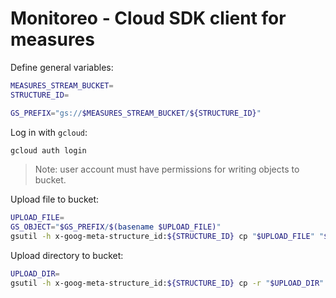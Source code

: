 # Monitoreo - Cloud SDK client for measures

Define general variables:
```bash
MEASURES_STREAM_BUCKET=
STRUCTURE_ID=

GS_PREFIX="gs://$MEASURES_STREAM_BUCKET/${STRUCTURE_ID}"
```

Log in with `gcloud`: 
```bash
gcloud auth login
```
> Note: user account must have permissions for writing objects to bucket.

Upload file to bucket:
```bash
UPLOAD_FILE=
GS_OBJECT="$GS_PREFIX/$(basename $UPLOAD_FILE)"
gsutil -h x-goog-meta-structure_id:${STRUCTURE_ID} cp "$UPLOAD_FILE" "$GS_OBJECT"
```

Upload directory to bucket:
```bash
UPLOAD_DIR=
gsutil -h x-goog-meta-structure_id:${STRUCTURE_ID} cp -r "$UPLOAD_DIR" "$GS_PREFIX"
```
